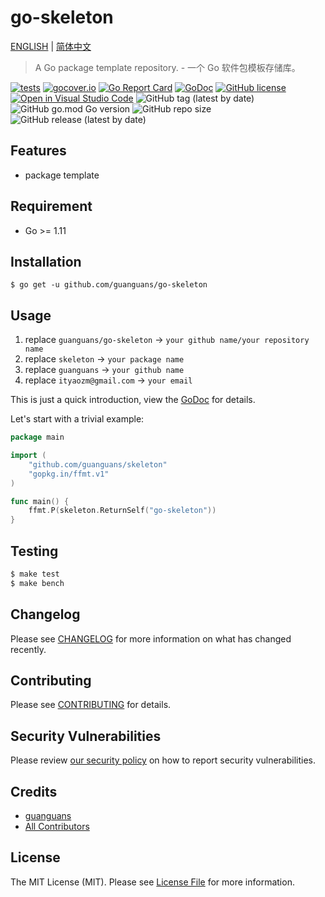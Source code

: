 # go-skeleton

[ENGLISH](README.md) | [简体中文](README-zh_CN.md)

> A Go package template repository. - 一个 Go 软件包模板存储库。

[![tests](https://github.com/guanguans/go-skeleton/workflows/tests/badge.svg)](https://github.com/guanguans/go-skeleton/actions)
[![gocover.io](https://gocover.io/_badge/github.com/guanguans/go-skeleton)](https://gocover.io/github.com/guanguans/go-skeleton)
[![Go Report Card](https://goreportcard.com/badge/github.com/guanguans/go-skeleton)](https://goreportcard.com/report/github.com/guanguans/go-skeleton)
[![GoDoc](https://pkg.go.dev/github.com/guanguans/go-skeleton?status.svg)](https://pkg.go.dev/github.com/guanguans/go-skeleton)
[![GitHub license](https://img.shields.io/github/license/guanguans/go-skeleton.svg)](https://github.com/guanguans/go-skeleton/blob/master/LICENSE)
[![Open in Visual Studio Code](https://open.vscode.dev/badges/open-in-vscode.svg)](https://open.vscode.dev/guanguans/go-skeleton)
![GitHub tag (latest by date)](https://img.shields.io/github/v/tag/guanguans/go-skeleton)
![GitHub go.mod Go version](https://img.shields.io/github/go-mod/go-version/guanguans/go-skeleton)
![GitHub repo size](https://img.shields.io/github/repo-size/guanguans/go-skeleton)
![GitHub release (latest by date)](https://img.shields.io/github/v/release/guanguans/go-skeleton)

## Features

* package template

## Requirement

* Go >= 1.11

## Installation

``` shell script
$ go get -u github.com/guanguans/go-skeleton
```

## Usage

1. replace `guanguans/go-skeleton` -> `your github name/your repository name`
2. replace `skeleton` -> `your package name`
3. replace `guanguans` -> `your github name`
4. replace `ityaozm@gmail.com` -> `your email`

This is just a quick introduction, view the [GoDoc](https://pkg.go.dev/github.com/guanguans/go-skeleton) for details.

Let's start with a trivial example:

``` go
package main

import (
	"github.com/guanguans/skeleton"
	"gopkg.in/ffmt.v1"
)

func main() {
	ffmt.P(skeleton.ReturnSelf("go-skeleton"))
}
```

## Testing

``` bash
$ make test
$ make bench
```

## Changelog

Please see [CHANGELOG](CHANGELOG.md) for more information on what has changed recently.

## Contributing

Please see [CONTRIBUTING](.github/CONTRIBUTING.md) for details.

## Security Vulnerabilities

Please review [our security policy](../../security/policy) on how to report security vulnerabilities.

## Credits

* [guanguans](https://github.com/guanguans)
* [All Contributors](../../contributors)

## License

The MIT License (MIT). Please see [License File](LICENSE) for more information.
